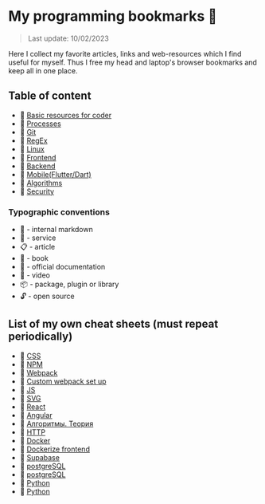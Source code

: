 # My programming bookmarks 📑

> Last update: 10/02/2023

Here I collect my favorite articles, links and web-resources which I find useful for myself.
Thus I free my head and laptop's browser bookmarks and keep all in one place.

## Table of content

- 🔖 [Basic resources for coder](./md/basic_prog_portals.md)
- 🔖 [Processes](./md/processes.md)
- 🔖 [Git](./md/git.md)
- 🔖 [RegEx](./md/regex.md)
- 🔖 [Linux](./md/linux.md)
- 🔖 [Frontend](./md/frontend/frontend.md)
- 🔖 [Backend](./md/backend/backend.md)
- 🔖 [Mobile(Flutter/Dart)](https://github.com/PavPavv/Dart_chsh)
- 🔖 [Algorithms](./md/algorithms.md)
- 🔖 [Security](./md/security.md)

### Typographic conventions

- 🔖 - internal markdown
- 🤖 - service
- 📋 - article
- 📖 - book
- 🧾 - official documentation
- 🎥 - video
- 📦 - package, plugin or library
- 🔓 - open source

## List of my own cheat sheets (must repeat periodically)

- 🔖 [CSS](./md/frontend/cheatsheets/css.md)
- 🔖 [NPM](./md/frontend/cheatsheets/yarn.md)
- 🔖 [Webpack](https://github.com/PavPavv/wb)
- 🔖 [Custom webpack set up](./md/frontend/webpack.md)
- 🔖 [JS](https://github.com/PavPavv/MyJSCheatsheet)
- 🔖 [SVG](./md/frontend/svg.md)
- 🔖 [React](https://github.com/PavPavv/MyJSCheatsheet/blob/master/interview_EN/react.md)
- 🔖 [Angular](./md/frontend/angular.md)
- 🔖 [Алгоритмы. Теория](https://github.com/PavPavv/MyJSCheatsheet/blob/master/js-code/algorithms/algorihms_ru.md)
- 🔖 [HTTP](./md/backend/http.md)
- 🔖 [Docker](./md/backend/docker.md)
- 🔖 [Dockerize frontend](./md/backend/dockerizeFrontend.md)
- 🔖 [Supabase](https://github.com/PavPavv/supabase-test/blob/main/md/supabase.md)
- 🔖 [postgreSQL](./md/backend/post.md)
- 🔖 [postgreSQL](https://github.com/PavPavv/learn_postgres)
- 🔖 [Python](https://github.com/PavPavv/python-vs-js/blob/main/README.md)
- 🔖 [Python](https://github.com/PavPavv/python-rush-jr-course/blob/main/README.md)